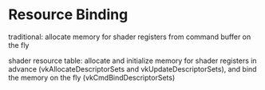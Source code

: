 # Resource Binding  

traditional: allocate memory for shader registers from command buffer on the fly  

shader resource table: allocate and initialize memory for shader registers in advance (vkAllocateDescriptorSets and vkUpdateDescriptorSets), and bind the memory on the fly (vkCmdBindDescriptorSets)  
